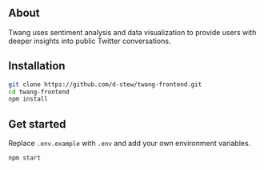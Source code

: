 ## About

Twang uses sentiment analysis and data visualization to provide users with deeper insights into public Twitter conversations.

## Installation

```bash
git clone https://github.com/d-stew/twang-frontend.git
cd twang-frontend
npm install
```

## Get started

Replace `.env.example` with `.env` and add your own environment variables. 

```bash
npm start
```